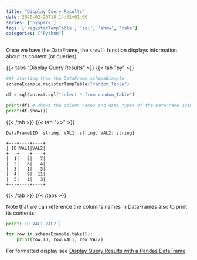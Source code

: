```yaml
---
title: "Display Query Results"
date: 2020-02-20T18:14:31+01:00
series: ['pyspark']
tags: ['registerTempTable', 'sql', 'show', 'take']
categories: ["Python"]
---
```


Once we have the DataFrame, the `show()` function displays information about its content (or queries):

{{< tabs "Display Query Results" >}}
{{< tab "py" >}}
```python
### starting from the DataFrame schemaExample
schemaExample.registerTempTable("random_Table") 

df = sqlContext.sql("select * from random_Table")

print(df) # shows the column names and data types of the DataFrame (similar to printSchema)
print(df.show())
``` 
{{< /tab >}}
{{< tab ">>" >}}
```
DataFrame[ID: string, VAL1: string, VAL2: string]

+---+----+----+
| ID|VAL1|VAL2|
+---+----+----+
|  1|   5|   7|
|  2|   6|   4|
|  3|   1|   3|
|  4|   9|  11|
|  5|   1|   3|
+---+----+----+ 
```
{{< /tab >}}
{{< /tabs >}}

Note that we can reference the columns names in DataFrames also to print its contents:
```python
print('ID VAL1 VAL2')

for row in schemaExample.take(5):
    print(row.ID, row.VAL1, row.VAL2)
```
For formatted display see [Display Query Results with a Pandas DataFrame](/posts/python/pyspark/display-query-results-with-a-pandas-dataframe)